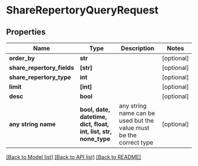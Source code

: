 # ShareRepertoryQueryRequest


## Properties
Name | Type | Description | Notes
------------ | ------------- | ------------- | -------------
**order_by** | **str** |  | [optional] 
**share_repertory_fields** | **[str]** |  | [optional] 
**share_repertory_type** | **int** |  | [optional] 
**limit** | **[int]** |  | [optional] 
**desc** | **bool** |  | [optional] 
**any string name** | **bool, date, datetime, dict, float, int, list, str, none_type** | any string name can be used but the value must be the correct type | [optional]

[[Back to Model list]](../README.md#documentation-for-models) [[Back to API list]](../README.md#documentation-for-api-endpoints) [[Back to README]](../README.md)


